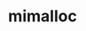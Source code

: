 ---
title: "mimalloc"
layout: cache
categories: [package, develop-2024-02-18]
meta: {"versions": ["2.1.2"], "compilers": ["gcc@=11.4.0"], "oss": ["ubuntu20.04", "ubuntu22.04"], "platforms": ["linux"], "targets": ["neoverse_v1", "neoverse_v2", "x86_64_v3"], "stacks": ["e4s", "e4s-neoverse-v2", "e4s-neoverse_v1", "root"], "num_specs": 3, "num_specs_by_stack": {"e4s-neoverse_v1": 1, "root": 3, "e4s": 1, "e4s-neoverse-v2": 1}}
spec_details: [{"hash": "deyo4plvtoaesqgtwrnxzkk2xupxbbrh", "compiler": "gcc@=11.4.0", "versions": ["2.1.2"], "os": "ubuntu20.04", "platform": "linux", "target": "neoverse_v1", "variants": ["build_system=cmake", "~build_tests", "build_type=Release", "~debug_full", "generator=make", "~ipo", "libs=object,shared,static", "~local_dynamic_tls", "+override", "+padding", "~secure", "~see_asm", "~show_errors", "~skip_collect_on_exit", "~use_cxx", "~xmalloc"], "stacks": ["e4s-neoverse_v1", "root"], "size": "-", "tarball": "https://binaries.spack.io/releases/develop-2024-02-18/build_cache/linux-ubuntu20.04-neoverse_v1/gcc-11.4.0/mimalloc-2.1.2/linux-ubuntu20.04-neoverse_v1-gcc-11.4.0-mimalloc-2.1.2-deyo4plvtoaesqgtwrnxzkk2xupxbbrh.spack"}, {"hash": "gnfac4ijcyxfki3cyf5ststyxw5t4ohq", "compiler": "gcc@=11.4.0", "versions": ["2.1.2"], "os": "ubuntu20.04", "platform": "linux", "target": "x86_64_v3", "variants": ["build_system=cmake", "~build_tests", "build_type=Release", "~debug_full", "generator=make", "~ipo", "libs=object,shared,static", "~local_dynamic_tls", "+override", "+padding", "~secure", "~see_asm", "~show_errors", "~skip_collect_on_exit", "~use_cxx", "~xmalloc"], "stacks": ["root", "e4s"], "size": "-", "tarball": "https://binaries.spack.io/releases/develop-2024-02-18/build_cache/linux-ubuntu20.04-x86_64_v3/gcc-11.4.0/mimalloc-2.1.2/linux-ubuntu20.04-x86_64_v3-gcc-11.4.0-mimalloc-2.1.2-gnfac4ijcyxfki3cyf5ststyxw5t4ohq.spack"}, {"hash": "r7rz2iepl3ouqunt4poyka2wlnd4htkn", "compiler": "gcc@=11.4.0", "versions": ["2.1.2"], "os": "ubuntu22.04", "platform": "linux", "target": "neoverse_v2", "variants": ["build_system=cmake", "~build_tests", "build_type=Release", "~debug_full", "generator=make", "~ipo", "libs=object,shared,static", "~local_dynamic_tls", "+override", "+padding", "~secure", "~see_asm", "~show_errors", "~skip_collect_on_exit", "~use_cxx", "~xmalloc"], "stacks": ["e4s-neoverse-v2", "root"], "size": "-", "tarball": "https://binaries.spack.io/releases/develop-2024-02-18/build_cache/linux-ubuntu22.04-neoverse_v2/gcc-11.4.0/mimalloc-2.1.2/linux-ubuntu22.04-neoverse_v2-gcc-11.4.0-mimalloc-2.1.2-r7rz2iepl3ouqunt4poyka2wlnd4htkn.spack"}]
---